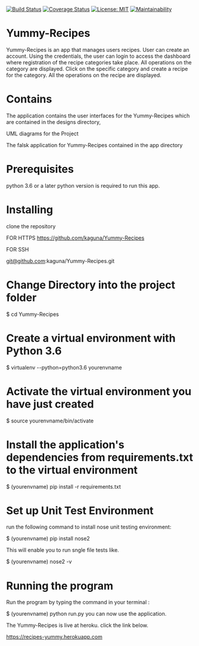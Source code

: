 [![Build Status](https://travis-ci.org/kaguna/Yummy-Recipes.svg?branch=develop)](https://travis-ci.org/kaguna/Yummy-Recipes)
[![Coverage Status](https://coveralls.io/repos/github/kaguna/Yummy-Recipes/badge.svg?branch=develop)](https://coveralls.io/github/kaguna/Yummy-Recipes?branch=develop)
[![License: MIT](https://img.shields.io/badge/License-MIT-yellow.svg)](https://github.com/kaguna/Yummy-Recipes/blob/develop/license.txt)
[![Maintainability](https://api.codeclimate.com/v1/badges/e463e6f3465d5a66d29e/maintainability)](https://codeclimate.com/github/kaguna/Yummy-Recipes/maintainability)

# Yummy-Recipes

Yummy-Recipes is an app that manages users recipes. User can create an account. Using the credentials, the user can login to access the dashboard where registration of the recipe categories take place.
All operations on the category are displayed. Click on the specific category and create a recipe for the category. All the operations on the recipe are displayed.
# Contains

The application contains the user interfaces for the Yummy-Recipes which are contained in the designs directory,

UML diagrams for the Project

The falsk application for Yummy-Recipes contained in the app directory

# Prerequisites

python 3.6 or a later python version is required to run this app.

# Installing
clone the repository

FOR HTTPS
https://github.com/kaguna/Yummy-Recipes

FOR SSH

git@github.com:kaguna/Yummy-Recipes.git

# Change Directory into the project folder

$ cd Yummy-Recipes

# Create a virtual environment with Python 3.6

$ virtualenv --python=python3.6 yourenvname

# Activate the virtual environment you have just created

$ source yourenvname/bin/activate

# Install the application's dependencies from requirements.txt to the virtual environment

$ (yourenvname) pip install -r requirements.txt

# Set up Unit Test Environment

run the following command to install nose unit testing environment:

$ (yourenvname) pip install nose2

This will enable you to run sngle file tests like.

$ (yourenvname) nose2 -v

# Running the program

Run the program by typing the command in your terminal :

$  (yourenvname) python run.py
you can now use the application.

The Yummy-Recipes is live at heroku. click the link below.

https://recipes-yummy.herokuapp.com